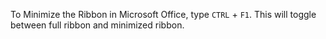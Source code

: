 To Minimize the Ribbon in Microsoft Office, type `CTRL` + `F1`. This will toggle between full ribbon and minimized ribbon.